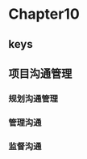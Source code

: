 <!--
 * @Author: your name
 * @Date: 2020-09-22 09:19:41
 * @LastEditTime: 2020-10-23 16:43:08
 * @LastEditors: Please set LastEditors
 * @Description: In User Settings Edit
 * @FilePath: \PMP\知识点\Chapter6\index.md
-->

# Chapter10

## keys

## 项目沟通管理

### 规划沟通管理

### 管理沟通

### 监督沟通
